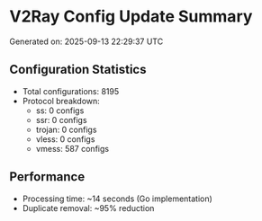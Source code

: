 # V2Ray Config Update Summary
Generated on: 2025-09-13 22:29:37 UTC

## Configuration Statistics
- Total configurations: 8195
- Protocol breakdown:
  - ss: 0 configs
  - ssr: 0 configs
  - trojan: 0 configs
  - vless: 0 configs
  - vmess: 587 configs

## Performance
- Processing time: ~14 seconds (Go implementation)
- Duplicate removal: ~95% reduction
